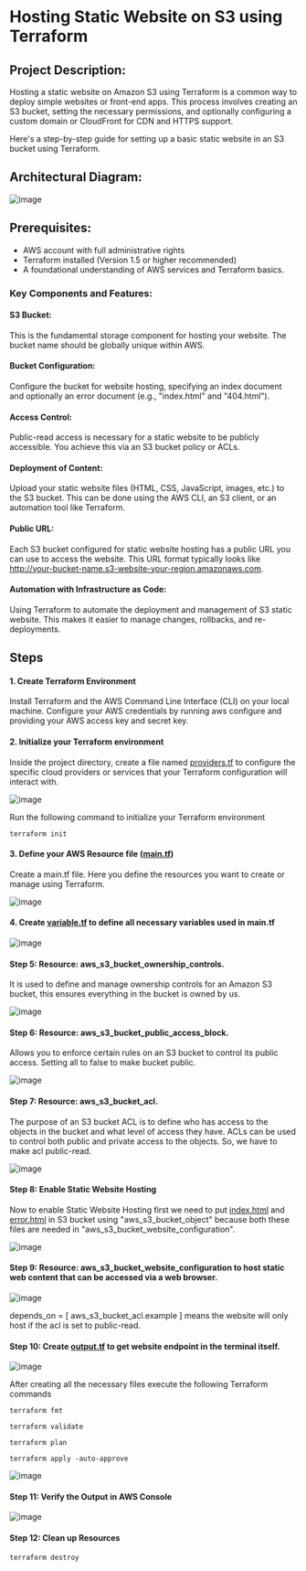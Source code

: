 # Hosting Static Website on S3 using Terraform
## Project Description:

Hosting a static website on Amazon S3 using Terraform is a common way to deploy simple websites or front-end apps. This process involves creating an S3 bucket, setting the necessary permissions, and optionally configuring a custom domain or CloudFront for CDN and HTTPS support. 

Here's a step-by-step guide for setting up a basic static website in an S3 bucket using Terraform.

## Architectural Diagram:
 ![image](https://github.com/aniwardhan/Host-a-static-website-in-S3-using-Terraform/assets/80623694/22b89081-22a7-471b-8706-0996499ce9d3)

## Prerequisites:

*	AWS account with full administrative rights
*	Terraform installed (Version 1.5 or higher recommended)
*	A foundational understanding of AWS services and Terraform basics.

### Key Components and Features:

#### S3 Bucket: 
This is the fundamental storage component for hosting your website. The bucket name should be globally unique within AWS.
#### Bucket Configuration: 
Configure the bucket for website hosting, specifying an index document and optionally an error document (e.g., "index.html" and "404.html").
#### Access Control: 
Public-read access is necessary for a static website to be publicly accessible. You achieve this via an S3 bucket policy or ACLs.
#### Deployment of Content: 
Upload your static website files (HTML, CSS, JavaScript, images, etc.) to the S3 bucket. This can be done using the AWS CLI, an S3 client, or an automation tool like Terraform.
#### Public URL: 
Each S3 bucket configured for static website hosting has a public URL you can use to access the website. This URL format typically looks like http://your-bucket-name.s3-website-your-region.amazonaws.com.
#### Automation with Infrastructure as Code: 
Using Terraform to automate the deployment and management of S3 static website. This makes it easier to manage changes, rollbacks, and re-deployments.

## Steps
#### 1. Create Terraform Environment

Install Terraform and the AWS Command Line Interface (CLI) on your local machine. Configure your AWS credentials by running aws configure and providing your AWS access key and secret key.

#### 2. Initialize your Terraform environment

Inside the project directory, create a file named [providers.tf](https://github.com/aniwardhan/Host-a-static-website-in-S3-using-Terraform/blob/main/provider.tf) to configure the specific cloud providers or services that your Terraform configuration will interact with.

![image](https://github.com/aniwardhan/Host-a-static-website-in-S3-using-Terraform/assets/80623694/9a1a1258-8448-4215-ba99-221bd0dedef6)

 
Run the following command to initialize your Terraform environment
```hcl
terraform init
```
#### 3. Define your AWS Resource file ([main.tf](https://github.com/aniwardhan/Host-a-static-website-in-S3-using-Terraform/blob/main/main.tf))

Create a main.tf file. Here you define the resources you want to create or manage using Terraform.

 ![image](https://github.com/aniwardhan/Host-a-static-website-in-S3-using-Terraform/assets/80623694/aca089ad-34c9-41d8-9f69-61776c67e443)


#### 4. Create [variable.tf](https://github.com/aniwardhan/Host-a-static-website-in-S3-using-Terraform/blob/main/variables.tf) to define all necessary variables used in main.tf 
 
![image](https://github.com/aniwardhan/Host-a-static-website-in-S3-using-Terraform/assets/80623694/92735418-3bf9-4ca5-b7d3-767ce8905011)


#### Step 5: Resource: aws_s3_bucket_ownership_controls.

It is used to define and manage ownership controls for an Amazon S3 bucket, this ensures everything in the bucket is owned by us.

 ![image](https://github.com/aniwardhan/Host-a-static-website-in-S3-using-Terraform/assets/80623694/eb71e55c-998e-4b23-982a-91f486ea15eb)


#### Step 6: Resource: aws_s3_bucket_public_access_block.

Allows you to enforce certain rules on an S3 bucket to control its public access. Setting all to false to make bucket public.

![image](https://github.com/aniwardhan/Host-a-static-website-in-S3-using-Terraform/assets/80623694/fdec45bb-eff3-49ed-b2ac-1a44aa0fa752)

 
#### Step 7: Resource: aws_s3_bucket_acl.

The purpose of an S3 bucket ACL is to define who has access to the objects in the bucket and what level of access they have. ACLs can be used to control both public and private access to the objects. So, we have to make acl public-read.

 ![image](https://github.com/aniwardhan/Host-a-static-website-in-S3-using-Terraform/assets/80623694/89e53bef-6bca-4e29-acf5-32cec075810e)


#### Step 8: Enable Static Website Hosting

Now to enable Static Website Hosting first we need to put [index.html](https://github.com/aniwardhan/Host-a-static-website-in-S3-using-Terraform/blob/main/index.html) and [error.html](https://github.com/aniwardhan/Host-a-static-website-in-S3-using-Terraform/blob/main/error.html) in S3 bucket using "aws_s3_bucket_object" because both these files are needed in "aws_s3_bucket_website_configuration".

 ![image](https://github.com/aniwardhan/Host-a-static-website-in-S3-using-Terraform/assets/80623694/2aaa27c8-980e-467d-9ce2-643c60eb286d)



#### Step 9: Resource: aws_s3_bucket_website_configuration to host static web content that can be accessed via a web browser.

![image](https://github.com/aniwardhan/Host-a-static-website-in-S3-using-Terraform/assets/80623694/c5dc3537-2e7b-4748-aff5-3edfb7af8530)

 
depends_on = [ aws_s3_bucket_acl.example ] means the website will only host if the acl is set to public-read.

#### Step 10: Create [output.tf](https://github.com/aniwardhan/Host-a-static-website-in-S3-using-Terraform/blob/main/outputs.tf) to get website endpoint in the terminal itself.
 
![image](https://github.com/aniwardhan/Host-a-static-website-in-S3-using-Terraform/assets/80623694/b389e914-adfb-41cd-b542-aa3ab0c2ce9c)

After creating all the necessary files execute the following Terraform commands 
```hcl
terraform fmt

terraform validate

terraform plan

terraform apply -auto-approve
```
 
![image](https://github.com/aniwardhan/Host-a-static-website-in-S3-using-Terraform/assets/80623694/7f0064e8-7bc2-422f-9aa4-c6597c6fd748)

#### Step 11: Verify the Output in AWS Console

![image](https://github.com/aniwardhan/Host-a-static-website-in-S3-using-Terraform/assets/80623694/f11a8e3a-b9d5-4615-84b4-2e44c3f0b19b)

 
#### Step 12: Clean up Resources

```hcl
terraform destroy
```
